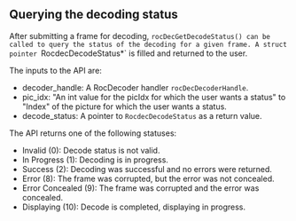 ## Querying the decoding status
After submitting a frame for decoding, `rocDecGetDecodeStatus() can be called to query the status of the decoding for a given frame. A struct pointer `RocdecDecodeStatus*` is filled and returned to the user.

The inputs to the API are:
* decoder_handle: A RocDecoder handler `rocDecDecoderHandle`.
* pic_idx: "An int value for the picIdx for which the user wants a status" to "Index" of the picture for which the user wants a status.
* decode_status: A pointer to `RocdecDecodeStatus` as a return value.

The API returns one of the following statuses:
* Invalid (0): Decode status is not valid.
* In Progress (1): Decoding is in progress.
* Success (2): Decoding was successful and no errors were returned.
* Error (8): The frame was corrupted, but the error was not concealed.
* Error Concealed (9): The frame was corrupted and the error was concealed.
* Displaying (10):  Decode is completed, displaying in progress.
